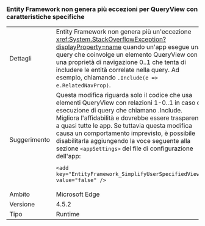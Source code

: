### <a name="ef-no-longer-throws-for-queryviews-with-specific-characteristics"></a>Entity Framework non genera più eccezioni per QueryView con caratteristiche specifiche

|   |   |
|---|---|
|Dettagli|Entity Framework non genera più un'eccezione <xref:System.StackOverflowException?displayProperty=name> quando un'app esegue una query che coinvolge un elemento QueryView con una proprietà di navigazione 0..1 che tenta di includere le entità correlate nella query. Ad esempio, chiamando <code>.Include(e =&gt; e.RelatedNavProp)</code>.|
|Suggerimento|Questa modifica riguarda solo il codice che usa elementi QueryView con relazioni 1-0..1 in caso di esecuzione di query che chiamano .Include. Migliora l'affidabilità e dovrebbe essere trasparente a quasi tutte le app. Se tuttavia questa modifica causa un comportamento imprevisto, è possibile disabilitarla aggiungendo la voce seguente alla sezione <code>&lt;appSettings&gt;</code> del file di configurazione dell'app:<pre><code class="language-xml">&lt;add key=&quot;EntityFramework_SimplifyUserSpecifiedViews&quot; value=&quot;false&quot; /&gt;&#13;&#10;</code></pre>|
|Ambito|Microsoft Edge|
|Versione|4.5.2|
|Tipo|Runtime|

